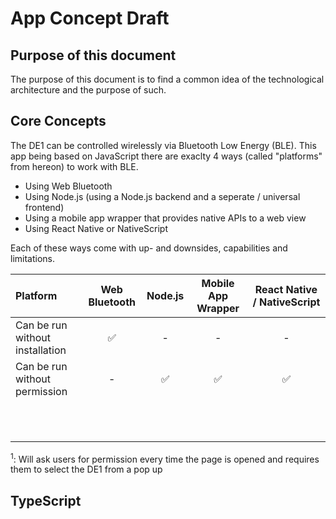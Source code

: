 # App Concept Draft

## Purpose of this document

The purpose of this document is to find a common idea of the technological architecture and the purpose of such.

## Core Concepts

The DE1 can be controlled wirelessly via Bluetooth Low Energy (BLE). This app being based on JavaScript there are
exaclty 4 ways (called "platforms" from hereon) to work with BLE.

- Using Web Bluetooth
- Using Node.js (using a Node.js backend and a seperate / universal frontend)
- Using a mobile app wrapper that provides native APIs to a web view
- Using React Native or NativeScript

Each of these ways come with up- and downsides, capabilities and limitations.

| Platform                        | Web Bluetooth | Node.js | Mobile App Wrapper | React Native / NativeScript |
| :------------------------------ | :-----------: | :-----: | :----------------: | :-------------------------: |
| Can be run without installation |      ✅       |    -    |         -          |              -              |
| Can be run without permission   |       -       |   ✅    |         ✅         |             ✅              |
|                                 |               |         |                    |                             |
|                                 |               |         |                    |                             |
|                                 |               |         |                    |                             |
|                                 |               |         |                    |                             |
|                                 |               |         |                    |                             |
|                                 |               |         |                    |                             |
|                                 |               |         |                    |                             |
|                                 |               |         |                    |                             |
|                                 |               |         |                    |                             |
|                                 |               |         |                    |                             |
|                                 |               |         |                    |                             |

<sup>1</sup>: Will ask users for permission every time the page is opened and requires them to select the DE1 from a pop up

## TypeScript
